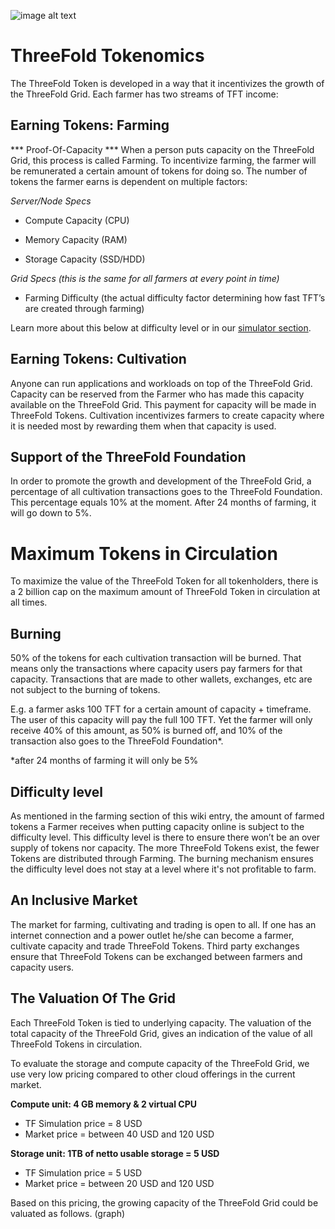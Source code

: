 
![image alt text](/token/img/tokenomics-sketch.jpg)

# ThreeFold Tokenomics

The ThreeFold Token is developed in a way that it incentivizes the growth of the ThreeFold Grid. 
Each farmer has two streams of TFT income:


## Earning Tokens: Farming

*** Proof-Of-Capacity ***
When a person puts capacity on the ThreeFold Grid, this process is called Farming. To incentivize farming, the farmer will be remunerated a certain amount of tokens for doing so. 
The number of tokens the farmer earns is dependent on multiple factors:


 *Server/Node Specs*

* Compute Capacity (CPU)

* Memory Capacity (RAM)

* Storage Capacity (SSD/HDD)



*Grid Specs (this is the same for all farmers at every point in time)*

* Farming Difficulty (the actual difficulty factor determining how fast TFT’s are created through farming)

Learn more about this below at difficulty level or in our [simulator section](/token/tokenomics/simulations.md).

## Earning Tokens: Cultivation

Anyone can run applications and workloads on top of the ThreeFold Grid. Capacity can be reserved from the Farmer who has made this capacity available on the ThreeFold Grid. This payment for capacity will be made in ThreeFold Tokens. Cultivation incentivizes farmers to create capacity where it is needed most by rewarding them when that capacity is used.

## Support of the ThreeFold Foundation

In order to promote the growth and development of the ThreeFold Grid, a percentage of all cultivation transactions goes to the ThreeFold Foundation.
This percentage equals 10% at the moment. After 24 months of farming, it will go down to 5%.


# Maximum Tokens in Circulation

To maximize the value of the ThreeFold Token for all tokenholders, there is a 2 billion cap on the maximum amount of ThreeFold Token in circulation at all times.

## Burning

50% of the tokens for each cultivation transaction will be burned. That means only the transactions where capacity users pay farmers for that capacity. Transactions that are made to other wallets, exchanges, etc are not subject to the burning of tokens.

E.g. a farmer asks 100 TFT for a certain amount of capacity + timeframe. The user of this capacity will pay the full 100 TFT. Yet the farmer will only receive 40% of this amount, as 50% is burned off, and 10% of the transaction also goes to the ThreeFold Foundation*.

*after 24 months of farming it will only be 5%




## Difficulty level

As mentioned in the farming section of this wiki entry, the amount of farmed tokens a Farmer receives when putting capacity online is subject to the difficulty level. This difficulty level is there to ensure there won’t be an over supply of tokens nor capacity. The more ThreeFold Tokens exist, the fewer Tokens are distributed through Farming. The burning mechanism ensures the difficulty level does not stay at a level where it's not profitable to farm. 

## An Inclusive Market

The market for farming, cultivating and trading is open to all. If one has an internet connection and a power outlet he/she can become a farmer, cultivate capacity and trade ThreeFold Tokens. Third party exchanges ensure that ThreeFold Tokens can be exchanged between farmers and capacity users. 

## The Valuation Of The Grid

Each ThreeFold Token is tied to underlying capacity. The valuation of the total capacity of the ThreeFold Grid, gives an indication of the value of all ThreeFold Tokens in circulation. 

To evaluate the storage and compute capacity of the ThreeFold Grid, we use very low pricing compared to other cloud offerings in the current market.

**Compute unit: 4 GB memory & 2 virtual CPU**

*  TF Simulation price = 8 USD
*  Market price = between 40 USD and 120 USD

**Storage unit: 1TB of netto usable storage = 5 USD**

* TF Simulation price = 5 USD
* Market price = between 20 USD and 120 USD

Based on this pricing, the growing capacity of the ThreeFold Grid could be valuated as follows. (graph)

